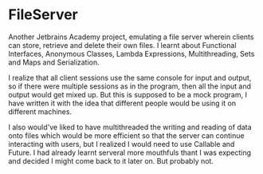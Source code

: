 # FileServer
Another Jetbrains Academy project, emulating a file server wherein clients can store, retrieve and delete their own files.
I learnt about Functional Interfaces, Anonymous Classes, Lambda Expressions, Multithreading, Sets and Maps and Serialization. 

I realize that all client sessions use the same console for input and output, so if there were multiple sessions as in the program, then all the input and output would
get mixed up. But this is supposed to be a mock program, I have written it with the idea that different people would be using it on different machines.

I also would've liked to have multithreaded the writing and reading of data onto files which would be more efficient so that the server can continue interacting with
users, but I realized I would need to use Callable and Future. I had already learnt serveral more mouthfuls thant I was expecting and decided I might come back to it
later on. But probably not.
